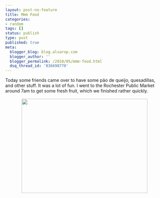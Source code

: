 ```yaml
---
layout: post-no-feature
title: Mmm Food
categories:
- random
tags: []
status: publish
type: post
published: true
meta:
  blogger_blog: blog.alvarop.com
  blogger_author: ''
  blogger_permalink: /2010/05/mmm-food.html
  dsq_thread_id: '836698770'
---
```

Today some friends came over to have some pão de queijo, quesadillas, and other stuff. It was a lot of fun. I went to the Rochester Public Market around 7am to get some fresh fruit, which we finished rather quickly.<br /><br /><a onblur="try {parent.deselectBloggerImageGracefully();} catch(e) {}" href="http://1.bp.blogspot.com/_k2p8q4xyXYc/S-i8Ir5QprI/AAAAAAAAAHU/xdrmkgaNkbY/s1600/IMG_0667.JPG"><img style="display: block; margin: 0px auto 10px; text-align: center; cursor: pointer; width: 400px; height: 300px;" src="http://1.bp.blogspot.com/_k2p8q4xyXYc/S-i8Ir5QprI/AAAAAAAAAHU/xdrmkgaNkbY/s400/IMG_0667.JPG" alt="" id="BLOGGER_PHOTO_ID_5469828604849333938" border="0" /></a>
